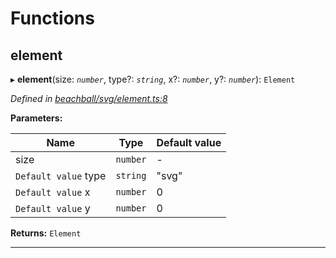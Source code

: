 

# Functions

<a id="element"></a>

##  element

▸ **element**(size: *`number`*, type?: *`string`*, x?: *`number`*, y?: *`number`*): `Element`

*Defined in [beachball/svg/element.ts:8](https://github.com/polkadot-js/ui/blob/f97cc87/packages/ui-identicon/src/beachball/svg/element.ts#L8)*

**Parameters:**

| Name | Type | Default value |
| ------ | ------ | ------ |
| size | `number` | - |
| `Default value` type | `string` | &quot;svg&quot; |
| `Default value` x | `number` | 0 |
| `Default value` y | `number` | 0 |

**Returns:** `Element`

___

